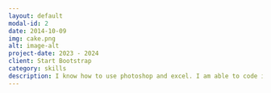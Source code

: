```yaml
---
layout: default
modal-id: 2
date: 2014-10-09
img: cake.png
alt: image-alt
project-date: 2023 - 2024
client: Start Bootstrap
category: skills
description: I know how to use photoshop and excel. I am able to code in python. I am also learning how to do accoutning. I know how to make websites.
---
```


